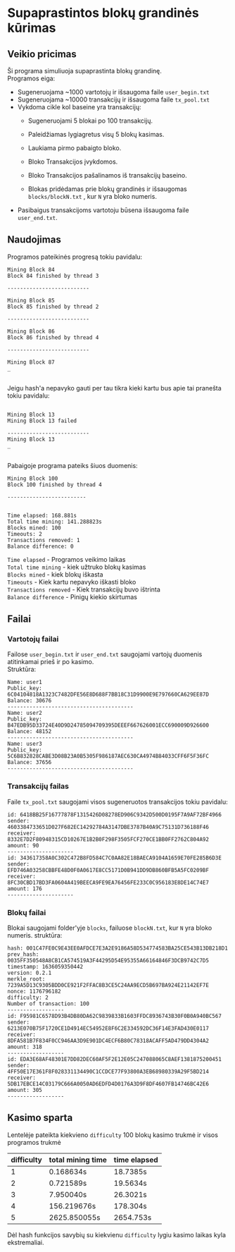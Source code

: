 # Supaprastintos blokų grandinės kūrimas

## Veikio pricimas
Ši programa simuliuoja supaprastinta blokų grandinę.   
Programos eiga:
-	Sugeneruojama ~1000 vartotojų ir išsaugoma faile ```user_begin.txt```
-	Sugeneruojama ~10000 transakcijų ir išsaugoma faile ```tx_pool.txt```
-	Vykdoma cikle kol baseine yra transakcijų: 
    -	Sugeneruojami 5 blokai po 100 transakcijų.
    -	Paleidžiamas lygiagretus visų 5 blokų kasimas.
    -   Laukiama pirmo pabaigto bloko.
    -	Bloko Transakcijos įvykdomos.
    -	Bloko Transakcijos pašalinamos iš transakcijų baseino.

    -	Blokas pridėdamas prie blokų grandinės ir išsaugomas ```blocks/blockN.txt``` , kur ```N``` yra bloko numeris.
-	Pasibaigus transakcijoms vartotoju būsena išsaugoma faile ```user_end.txt```.

## Naudojimas
Programos pateikinės progresą tokiu pavidalu: 
```
Mining Block 84
Block 84 finished by thread 3

--------------------------

Mining Block 85
Block 85 finished by thread 2

--------------------------

Mining Block 86
Block 86 finished by thread 4

--------------------------

Mining Block 87
_
```
##
Jeigu hash'a nepavyko gauti per tau tikra kieki kartu bus apie tai pranešta tokiu pavidalu:
```

Mining Block 13
Mining Block 13 failed

--------------------------
Mining Block 13
_
```
##
Pabaigoje programa pateiks šiuos duomenis: 
```
Mining Block 100
Block 100 finished by thread 4

-------------------------


Time elapsed: 168.881s
Total time mining: 141.288823s
Blocks mined: 100
Timeouts: 2
Transactions removed: 1
Balance difference: 0
```
`Time elapsed` - Programos veikimo laikas  
`Total time mining` - kiek užtruko blokų kasimas  
`Blocks mined` - kiek blokų iškasta  
`Timeouts` - Kiek kartu nepavyko iškasti bloko  
`Transactions removed` - Kiek transakcijų buvo ištrinta  
`Balance difference` - Pinigų kiekio skirtumas  

## Failai
### Vartotojų failai
Failose `user_begin.txt` ir `user_end.txt` saugojami vartojų duomenis atitinkamai prieš ir po kasimo.  
Struktūra:
```
Name: user1
Public_key: 6C04104818A1323C7482DFE56E8D688F7BB18C31D9900E9E797660CA629EE87D
Balance: 30676
----------------------------------------
Name: user2
Public_key: B47EDB95D33724E40D9D24785094709395DEEEF667626001ECC690009D926600
Balance: 48152
----------------------------------------
Name: user3
Public_key: 5C6B832828CABE3D08B23A0B5305F986187AEC630CA4974B84033CFF6F5F36FC
Balance: 37656
----------------------------------------
```
### Transakcijų failas
Faile `tx_pool.txt` saugojami visos sugeneruotos transakcijos tokiu pavidalu: 
```
id: 6418BB25F16777878F1315426D08278ED906C9342D500D0195F7A9AF72BF4966
sender: 4603384733651D027F682EC14292784A3147DBE3787B40A9C75131D736188F46
receiver: 8332E7D2F80948315CD10267E1B2B0F298F3505FCF270CE1BB0FF2762C804A92
amount: 90
---------------------
id: 343617358A0C302C472B8FD584C7C0AA82E18BAECA9104A1659E70FE285B6D3E
sender: EFD746A03258CBBFE48D0F0A0617E8CC5171D0B941DD9DB860BFB5A5FC0209BF
receiver: 8FC30CBD17BD3FA0604A419BEECA9FE9EA76456FE233C0C956183E8DE14C74E7
amount: 176
---------------------
```
### Blokų failai
Blokai saugojami folder'yje `blocks`, failuose `blockN.txt`, kur `N` yra bloko numeris.
struktūra:
```
hash: 001C47FE0C9E43EE0AFDCE7E3A2E9186A58D534774583BA25CE543B13DB218D1
prev_hash: 0035FF350548A8CB1CA574519A3F44295D54E95355A66164846F3DCB9742C7D5
timestamp: 1636059350442
version: 0.2.1
merkle_root: 7239A5D13C9305BDD0CE921F2FFAC8B3CE5C24AA9ECD5B697BA924E21142EF7E
nonce: 1176796182
difficulty: 2
Number of transaction: 100
------------------
id: F95981C6578D93B4DB80DA62C9839833B1603FFDC8936743B30F0B0A940BC567
sender: 6213E070B75F1720CE1D4914EC54952E8F6C2E334592DC36F14E3FAD430E0117
receiver: 8DFA581B7F834F0CC946AA3D9E901DC4ECF6B80C78318ACAFF5AD479DD4304A2
amount: 318
------------------
id: EDA3E68AF48301E7DD82DEC60AF5F2E12E05C247088065C8AEF1381875200451
sender: 4FF50E17E361F8F028331134490C1CCDCE77F93800A3EB68980339A29F5BD214
receiver: 5DB17EBCE14C03179C666A0050AD6EDFD4D0176A3D9F8DF4607FB14746BC42E6
amount: 305
------------------
```
## Kasimo sparta
Lentelėje pateikta kiekvieno `difficulty` 100 blokų kasimo trukmė ir visos programos trukmė

| difficulty | total mining time | time elapsed | 
| ---------  | ----------------- | ------------ | 
| 1          |      0.168634s    | 18.7385s     | 
| 2          |      0.721589s    | 19.5634s     | 
| 3          |     7.950040s     | 26.3021s     | 
| 4          |    156.219676s    | 178.304s     |
| 5          |    2625.850055s   | 2654.753s    | 

Dėl hash funkcijos savybių su kiekvienu ` difficulty ` lygiu kasimo laikas kyla ekstremaliai.
